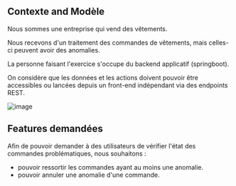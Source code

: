 ## Contexte and Modèle

Nous sommes une entreprise qui vend des vêtements.

Nous recevons d'un traitement des commandes de vêtements, mais celles-ci peuvent avoir des anomalies.

La personne faisant l'exercice s'occupe du backend applicatif (springboot).

On considère que les données et les actions doivent pouvoir être accessibles ou lancées depuis un front-end indépendant via des endpoints REST.

![image](https://user-images.githubusercontent.com/16758842/221166354-01341d4c-9313-47fb-9aa1-68cc70d45796.png)

## Features demandées

Afin de pouvoir demander à des utilisateurs de vérifier l'état des commandes problématiques, nous souhaitons :

- pouvoir ressortir les commandes ayant au moins une anomalie.
- pouvoir annuler une anomalie d'une commande.
